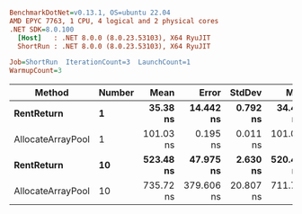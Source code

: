 ``` ini

BenchmarkDotNet=v0.13.1, OS=ubuntu 22.04
AMD EPYC 7763, 1 CPU, 4 logical and 2 physical cores
.NET SDK=8.0.100
  [Host]   : .NET 8.0.0 (8.0.23.53103), X64 RyuJIT
  ShortRun : .NET 8.0.0 (8.0.23.53103), X64 RyuJIT

Job=ShortRun  IterationCount=3  LaunchCount=1  
WarmupCount=3  

```
|            Method | Number |      Mean |      Error |    StdDev |       Min |       Max | Allocated |
|------------------ |------- |----------:|-----------:|----------:|----------:|----------:|----------:|
|        **RentReturn** |      **1** |  **35.38 ns** |  **14.442 ns** |  **0.792 ns** |  **34.46 ns** |  **35.86 ns** |         **-** |
| AllocateArrayPool |      1 | 101.03 ns |   0.195 ns |  0.011 ns | 101.01 ns | 101.04 ns |         - |
|        **RentReturn** |     **10** | **523.48 ns** |  **47.975 ns** |  **2.630 ns** | **520.46 ns** | **525.28 ns** |         **-** |
| AllocateArrayPool |     10 | 735.72 ns | 379.606 ns | 20.807 ns | 711.78 ns | 749.46 ns |         - |
